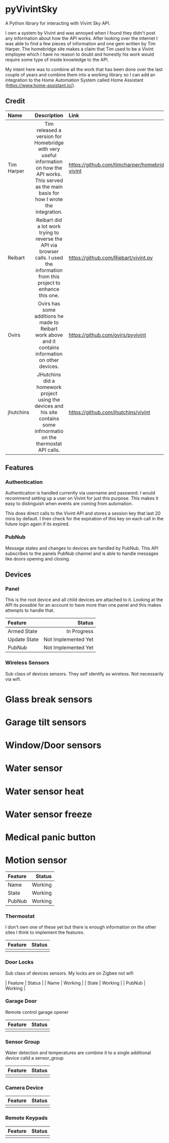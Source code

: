 # pyVivintSky

A Python library for interacting with Vivint Sky API.

I own a system by Vivint and was annoyed when I found they didn't post any information about how the API works.
After looking over the internet I was able to find a few pieces of information and one gem written by Tim Harper. The homebridge site makes a claim that Tim used to be
a Vivint employee which I have no reason to doubt and honestly his work would require some type of inside knowledge to the API.

My intent here was to combine all the work that has been done over the last couple of years and combine them into a working library so I can add an integration to the
Home Automation System called Home Assistant (https://www.home-assistant.io/).

## Credit

| Name       |                                                                       Description                                                                       | Link                                            |
| :--------- | :-----------------------------------------------------------------------------------------------------------------------------------------------------: | :---------------------------------------------- |
| Tim Harper | Tim released a version for Homebridge with very useful information on how the API works. This served as the main basis for how I wrote the integration. | https://github.com/timcharper/homebridge-vivint |
| Reibart    |            Reibart did a lot work trying to reverse the API via browser calls. I used the information from this project to enhance this one.            | https://github.com/Riebart/vivint.py            |
| Ovirs      |                          Ovirs has some additions he made to Reibart work above and it contains information on other devices.                           | https://github.com/ovirs/pyvivint               |
| jhutchins  |                 JHutchins did a homework project using the devices and his site contains some infmormatio on the thermostat API calls.                  | https://github.com/jhutchins/vivint             |

## Features

### Authentication

Authentication is handled currently via username and password. I would recommend setting up a user on Vivint for just this purpose. This makes it easy to
distinguish when events are coming from automation.

This does direct calls to the Vivint API and stores a session key that last 20 mins by default. I then check for the expiration of this key on each call in the future
login again if its expired.

### PubNub

Message states and changes to devices are handled by PubNub. This API subscribes to the panels PubNub channel and is able to handle messages like doors opening
and closing.

## Devices

### Panel

This is the root device and all child devices are attached to it. Looking at the API its possible for an account to have more than one panel and this makes attempts to handle that.

| Feature      |              Status |
| :----------- | ------------------: |
| Armed State  |         In Progress |
| Update State | Not Implemented Yet |
| PubNub       | Not Implemented Yet |

### Wireless Sensors

Sub class of devices sensors. They self identify as wireless. Not necessarily via wifi.
# Glass break sensors
# Garage tilt sensors
# Window/Door sensors
# Water sensor
# Water sensor heat
# Water sensor freeze
# Medical panic button
# Motion sensor

| Feature |  Status |
| :------ | ------: |
| Name    | Working |
| State   | Working |
| PubNub  | Working |

### Thermostat

I don't own one of these yet but there is enough information on the other sites I think to implement the features.

| Feature | Status |
| :------ | -----: |
|         |        |

### Door Locks

Sub class of devices sensors. My locks are on Zigbee not wifi

| Feature | Status |
| Name    | Working |
| State   | Working |
| PubNub  | Working |

### Garage Door

Remote control garage opener

| Feature | Status |
| :------ | -----: |
|         |        |

### Sensor Group

Water detection and temperatures are combine it to a single additional device calld a sensor_group

| Feature | Status |
| :------ | -----: |
|         |        |

### Camera Device

| Feature | Status |
| :------ | -----: |
|         |        |

### Remote Keypads

| Feature | Status |
| :------ | -----: |
|         |        |

